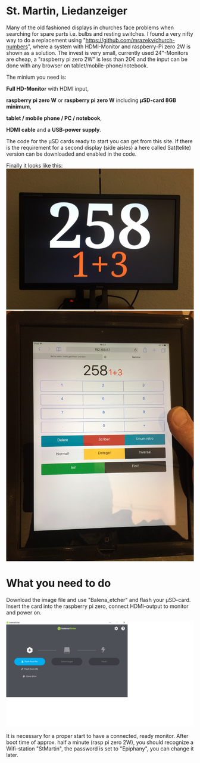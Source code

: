 # St. Martin, Liedanzeiger #

Many of the old fashioned displays in churches face problems when searching for spare parts i.e. bulbs and resting switches. I found a very nifty way to do a replacement using "https://github.com/mrazekv/church-numbers",
where a system with HDMI-Monitor and raspberry-Pi zero 2W is shown as a solution.
The invest is very small, currently used 24"-Monitors are cheap, a "raspberry pi zero 2W" is less than 20€ and the input can be done with any browser on tablet/mobile-phone/notebook.

The minium you need is:

  **Full HD-Monitor** with HDMI input,
  
  **raspberry pi zero W** or **raspberry pi zero W** including **µSD-card 8GB minimum**,
  
  **tablet / mobile phone / PC / notebook**,
  
  **HDMI cable** and a **USB-power supply**.
  
The code for the µSD cards ready to start you can get from this site. If there is the requirement for a second display (side aisles) a here called Sat(telite) version can be downloaded and enabled in the code. 

Finally it looks like this:
![Front](https://github.com/burneme/Liedanzeiger/blob/main/Front.JPG)
![ipad3](https://github.com/burneme/liedanzeiger/blob/main/Ipad3.JPG)



# What you need to do #

Download the image file and use "Balena_etcher" and flash your µSD-card. Insert the card into the raspberry pi zero, connect HDMI-output to monitor and power on.

![balena](https://github.com/burneme/liedanzeiger/blob/main/Balena.png)

It is necessary for a proper start to have a connected, ready monitor. After boot time of approx. half a minute (rasp pi zero 2W), you should recognize a Wifi-station "StMartin", the password is set to "Epiphany", you can change it later.
